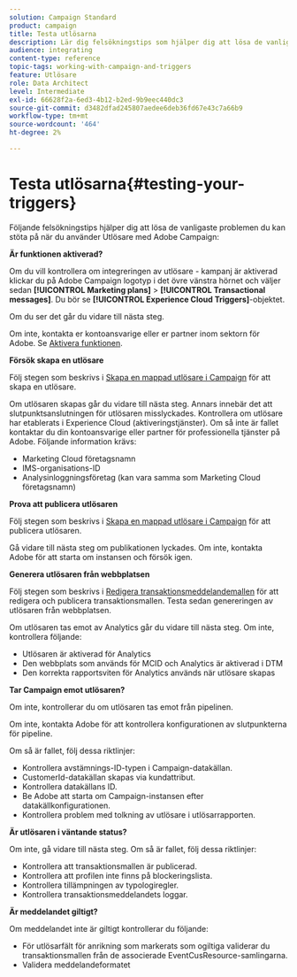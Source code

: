 ```yaml
---
solution: Campaign Standard
product: campaign
title: Testa utlösarna
description: Lär dig felsökningstips som hjälper dig att lösa de vanligaste problemen du kan stöta på när du använder Utlösare med Adobe Campaign.
audience: integrating
content-type: reference
topic-tags: working-with-campaign-and-triggers
feature: Utlösare
role: Data Architect
level: Intermediate
exl-id: 66628f2a-6ed3-4b12-b2ed-9b9eec440dc3
source-git-commit: d3482dfad245807aedee6deb36fd67e43c7a66b9
workflow-type: tm+mt
source-wordcount: '464'
ht-degree: 2%

---
```


# Testa utlösarna{#testing-your-triggers}

Följande felsökningstips hjälper dig att lösa de vanligaste problemen du kan stöta på när du använder Utlösare med Adobe Campaign:

**Är funktionen aktiverad?**

Om du vill kontrollera om integreringen av utlösare - kampanj är aktiverad klickar du på Adobe Campaign logotyp i det övre vänstra hörnet och väljer sedan **[!UICONTROL Marketing plans]** > **[!UICONTROL Transactional messages]**. Du bör se **[!UICONTROL Experience Cloud Triggers]**-objektet.

Om du ser det går du vidare till nästa steg.

Om inte, kontakta er kontoansvarige eller er partner inom sektorn för Adobe. Se [Aktivera funktionen](../../integrating/using/configuring-triggers-in-experience-cloud.md#activating-the-functionality).

**Försök skapa en utlösare**

Följ stegen som beskrivs i [Skapa en mappad utlösare i Campaign](../../integrating/using/using-triggers-in-campaign.md#creating-a-mapped-trigger-in-campaign) för att skapa en utlösare.

Om utlösaren skapas går du vidare till nästa steg. Annars innebär det att slutpunktsanslutningen för utlösaren misslyckades. Kontrollera om utlösare har etablerats i Experience Cloud (aktiveringstjänster). Om så inte är fallet kontaktar du din kontoansvarige eller partner för professionella tjänster på Adobe. Följande information krävs:

* Marketing Cloud företagsnamn
* IMS-organisations-ID
* Analysinloggningsföretag (kan vara samma som Marketing Cloud företagsnamn)

**Prova att publicera utlösaren**

Följ stegen som beskrivs i [Skapa en mappad utlösare i Campaign](../../integrating/using/using-triggers-in-campaign.md#creating-a-mapped-trigger-in-campaign) för att publicera utlösaren.

Gå vidare till nästa steg om publikationen lyckades. Om inte, kontakta Adobe för att starta om instansen och försök igen.

**Generera utlösaren från webbplatsen**

Följ stegen som beskrivs i [Redigera transaktionsmeddelandemallen](../../integrating/using/using-triggers-in-campaign.md#editing-the-transactional-message-template) för att redigera och publicera transaktionsmallen. Testa sedan genereringen av utlösaren från webbplatsen.

Om utlösaren tas emot av Analytics går du vidare till nästa steg. Om inte, kontrollera följande:

* Utlösaren är aktiverad för Analytics
* Den webbplats som används för MCID och Analytics är aktiverad i DTM
* Den korrekta rapportsviten för Analytics används när utlösare skapas

**Tar Campaign emot utlösaren?**

Om inte, kontrollerar du om utlösaren tas emot från pipelinen.

Om inte, kontakta Adobe för att kontrollera konfigurationen av slutpunkterna för pipeline.

Om så är fallet, följ dessa riktlinjer:

* Kontrollera avstämnings-ID-typen i Campaign-datakällan.
* CustomerId-datakällan skapas via kundattribut.
* Kontrollera datakällans ID.
* Be Adobe att starta om Campaign-instansen efter datakällkonfigurationen.
* Kontrollera problem med tolkning av utlösare i utlösarrapporten.

**Är utlösaren i väntande status?**

Om inte, gå vidare till nästa steg. Om så är fallet, följ dessa riktlinjer:

* Kontrollera att transaktionsmallen är publicerad.
* Kontrollera att profilen inte finns på blockeringslista.
* Kontrollera tillämpningen av typologiregler.
* Kontrollera transaktionsmeddelandets loggar.

**Är meddelandet giltigt?**

Om meddelandet inte är giltigt kontrollerar du följande:

* För utlösarfält för anrikning som markerats som ogiltiga validerar du transaktionsmallen från de associerade EventCusResource-samlingarna.
* Validera meddelandeformatet

